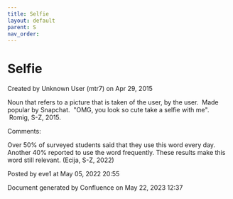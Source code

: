 ```yaml
---
title: Selfie
layout: default
parent: S
nav_order:
---
```


# Selfie

Created by  Unknown User (mtr7) on Apr 29, 2015

Noun that refers to a picture that is taken of the user, by the user.  Made popular by Snapchat.  &quot;OMG, you look so cute take a selfie with me&quot;.  Romig, S-Z, 2015.

Comments:

Over 50% of surveyed students said that they use this word every day. Another 40% reported to use the word frequently. These results make this word still relevant. (Ecija, S-Z, 2022)

Posted by eve1 at May 05, 2022 20:55

Document generated by Confluence on May 22, 2023 12:37


